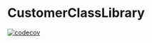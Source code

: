 # CustomerClassLibrary
[![codecov](https://codecov.io/gh/Narteno/CustomerClassLibrary/branch/main/graph/badge.svg?token=8HUUSGIZ6A)](https://codecov.io/gh/Narteno/CustomerClassLibrary)
